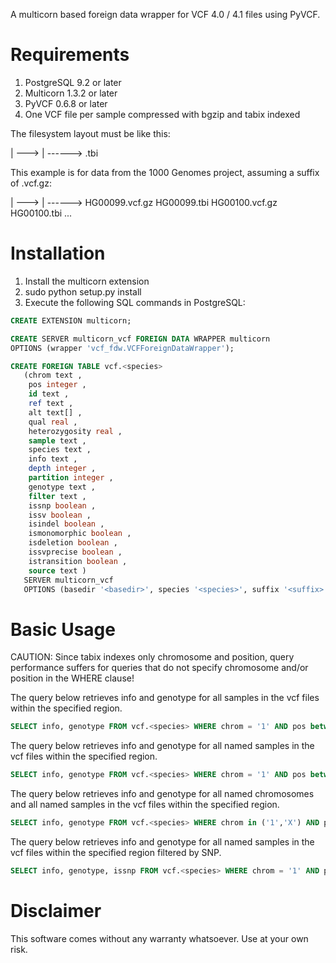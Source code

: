 A multicorn based foreign data wrapper for VCF 4.0 / 4.1 files using PyVCF.

Requirements
============

1. PostgreSQL 9.2 or later
2. Multicorn 1.3.2 or later 
3. PyVCF 0.6.8 or later
4. One VCF file per sample compressed with bgzip and tabix indexed

The filesystem layout must be like this:

<basedir>
	|
	---><species>  
		|
		------>
			<sample><suffix>
			<sample>.tbi

This example is for data from the 1000 Genomes project, assuming a suffix of .vcf.gz:

<basedir>
	|
	---><human>  
		|
		------>
			HG00099.vcf.gz
			HG00099.tbi
			HG00100.vcf.gz
			HG00100.tbi
			...

Installation
============

1. Install the multicorn extension
2. sudo python setup.py install
3. Execute the following SQL commands in PostgreSQL:

```sql
CREATE EXTENSION multicorn;

CREATE SERVER multicorn_vcf FOREIGN DATA WRAPPER multicorn
OPTIONS (wrapper 'vcf_fdw.VCFForeignDataWrapper');

CREATE FOREIGN TABLE vcf.<species>
   (chrom text ,
    pos integer ,
    id text ,
    ref text ,
    alt text[] ,
    qual real ,
    heterozygosity real ,
    sample text ,
    species text ,
    info text ,
    depth integer ,
    partition integer ,
    genotype text ,
    filter text ,
    issnp boolean ,
    issv boolean ,
    isindel boolean ,
    ismonomorphic boolean ,
    isdeletion boolean ,
    issvprecise boolean ,
    istransition boolean ,
    source text )
   SERVER multicorn_vcf
   OPTIONS (basedir '<basedir>', species '<species>', suffix '<suffix>');
```

Basic Usage
============

CAUTION: Since tabix indexes only chromosome and position, query performance suffers for queries that do not specify chromosome and/or position in the WHERE clause!

The query below retrieves info and genotype for all samples in the vcf files within the specified region.

```sql
SELECT info, genotype FROM vcf.<species> WHERE chrom = '1' AND pos between 500000 AND 10000000;
```

The query below retrieves info and genotype for all named samples in the vcf files within the specified region.

```sql
SELECT info, genotype FROM vcf.<species> WHERE chrom = '1' AND pos between 500000 AND 10000000 AND sample IN ('HG00099','HG00100','HG00101','HG00230');
```

The query below retrieves info and genotype for all named chromosomes and all named samples in the vcf files within the specified region.

```sql
SELECT info, genotype FROM vcf.<species> WHERE chrom in ('1','X') AND pos between 500000 AND 10000000 AND sample IN ('HG00099','HG00100','HG00101','HG00230');
```

The query below retrieves info and genotype for all named samples in the vcf files within the specified region filtered by SNP.

```sql
SELECT info, genotype, issnp FROM vcf.<species> WHERE chrom = '1' AND pos between 500000 AND 10000000 AND sample IN ('HG00099','HG00100','HG00101','HG00230') AND issnp = TRUE;
```

Disclaimer
==========

This software comes without any warranty whatsoever.  Use at your own risk.
